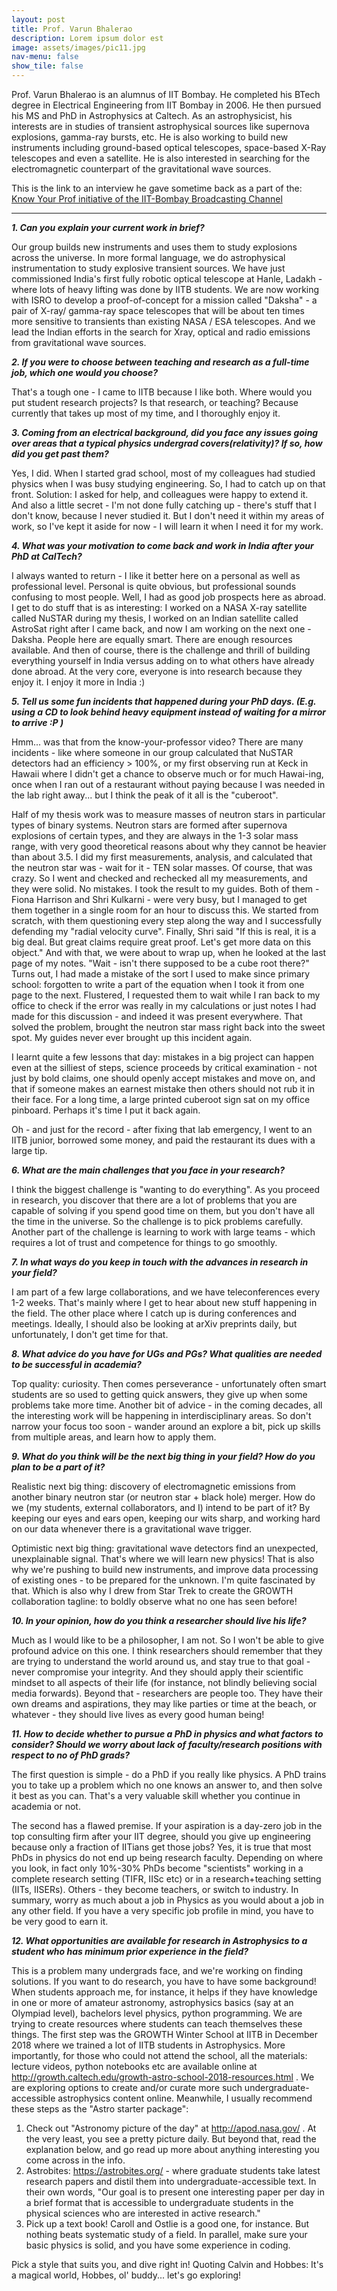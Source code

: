 ```yaml
---
layout: post
title: Prof. Varun Bhalerao
description: Lorem ipsum dolor est
image: assets/images/pic11.jpg
nav-menu: false
show_tile: false
---
```


Prof. Varun Bhalerao is an alumnus of IIT Bombay. He completed his BTech degree in Electrical Engineering from IIT Bombay in 2006. He then pursued his MS and PhD in Astrophysics at Caltech. As an astrophysicist, his interests are in studies of transient astrophysical sources like supernova explosions, gamma-ray bursts, etc. He is also working to build new instruments including ground-based optical telescopes, space-based X-Ray telescopes and even a satellite. He is also interested in searching for the electromagnetic counterpart of the gravitational wave sources.

This is the link to an interview he gave sometime back as a part of the:
[Know Your Prof initiative of the IIT-Bombay Broadcasting Channel](https://www.youtube.com/watch?v=E8wPuoRLEFE )

<hr>

<b><i>1. Can you explain your current work in brief?</i></b>

Our group builds new instruments and uses them to study explosions across the universe. In more formal language, we do astrophysical instrumentation to study explosive transient sources. We have just commissioned India's first fully robotic optical telescope at Hanle, Ladakh - where lots of heavy lifting was done by IITB students. We are now working with ISRO to develop a proof-of-concept for a mission called "Daksha" - a pair of X-ray/ gamma-ray space telescopes that will be about ten times more sensitive to transients than existing NASA / ESA telescopes. And we lead the Indian efforts in the search for Xray, optical and radio emissions from gravitational wave sources.

<b><i>2. If you were to choose between teaching and research as a full-time job, which one would you choose? </i></b>

That's a tough one - I came to IITB because I like both. Where would you put student research projects? Is that research, or teaching? Because currently that takes up most of my time, and I thoroughly enjoy it. 

<b><i>3. Coming from an electrical background, did you face any issues going over areas that a typical physics undergrad covers(relativity)? If so, how did you get past them?</i></b>

Yes, I did. When I started grad school, most of my colleagues had studied physics when I was busy studying engineering. So, I had to catch up on that front. Solution: I asked for help, and colleagues were happy to extend it. And also a little secret - I'm not done fully catching up - there's stuff that I don't know, because I never studied it. But I don't need it within my areas of work, so I've kept it aside for now - I will learn it when I need it for my work.

<b><i>4. What was your motivation to come back and work in India after your PhD at CalTech?</i></b>

I always wanted to return - I like it better here on a personal as well as professional level. Personal is quite obvious, but professional sounds confusing to most people. Well, I had as good job prospects here as abroad. I get to do stuff that is as interesting: I worked on a NASA X-ray satellite called NuSTAR during my thesis, I worked on an Indian satellite called AstroSat right after I came back, and now I am working on the next one - Daksha. People here are equally smart. There are enough resources available. And then of course, there is the challenge and thrill of building everything yourself in India versus adding on to what others have already done abroad. At the very core, everyone is into research because they enjoy it. I enjoy it more in India :)

<b><i>5. Tell us some fun incidents that happened during your PhD days. (E.g. using a CD to look behind heavy equipment instead of waiting for a mirror to arrive :P )</i></b>

Hmm... was that from the know-your-professor video? There are many incidents - like where someone in our group calculated that NuSTAR detectors had an efficiency > 100%, or my first observing run at Keck in Hawaii where I didn't get a chance to observe much or for much Hawai-ing, once when I ran out of a restaurant without paying because I was needed in the lab right away... but I think the peak of it all is the "cuberoot".

Half of my thesis work was to measure masses of neutron stars in particular types of binary systems. Neutron stars are formed after supernova explosions of certain types, and they are always in the 1-3 solar mass range, with very good theoretical reasons about why they cannot be heavier than about 3.5. I did my first measurements, analysis, and calculated that the neutron star was - wait for it - TEN solar masses. Of course, that was crazy. So I went and checked and rechecked all my measurements, and they were solid. No mistakes. I took the result to my guides. Both of them - Fiona Harrison and Shri Kulkarni - were very busy, but I managed to get them together in a single room for an hour to discuss this. We started from scratch, with them questioning every step along the way and I successfully defending my "radial velocity curve". Finally, Shri said "If this is real, it is a big deal. But great claims require great proof. Let's get more data on this object." And with that, we were about to wrap up, when he looked at the last page of my notes. "Wait - isn't there supposed to be a cube root there?" Turns out, I had made a mistake of the sort I used to make since primary school: forgotten to write a part of the equation when I took it from one page to the next. Flustered, I requested them to wait while I ran back to my office to check if the error was really in my calculations or just notes I had made for this discussion - and indeed it was present everywhere. That solved the problem, brought the neutron star mass right back into the sweet spot. My guides never ever brought up this incident again.

I learnt quite a few lessons that day: mistakes in a big project can happen even at the silliest of steps, science proceeds by critical examination - not just by bold claims, one should openly accept mistakes and move on, and that if someone makes an earnest mistake then others should not rub it in their face. For a long time, a large printed cuberoot sign sat on my office pinboard. Perhaps it's time I put it back again.

Oh - and just for the record - after fixing that lab emergency, I went to an IITB junior, borrowed some money, and paid the restaurant its dues with a large tip.

<b><i>6. What are the main challenges that you face in your research?</i></b>

I think the biggest challenge is "wanting to do everything". As you proceed in research, you discover that there are a lot of problems that you are capable of solving if you spend good time on them, but you don't have all the time in the universe. So the challenge is to pick problems carefully. Another part of the challenge is learning to work with large teams - which requires a lot of trust and competence for things to go smoothly.

<b><i>7. In what ways do you keep in touch with the advances in research in your field?</i></b>

I am part of a few large collaborations, and we have teleconferences every 1-2 weeks. That's mainly where I get to hear about new stuff happening in the field. The other place where I catch up is during conferences and meetings. Ideally, I should also be looking at arXiv preprints daily, but unfortunately, I don't get time for that.

<b><i>8. What advice do you have for UGs and PGs? What qualities are needed to be successful in academia?</i></b>

Top quality: curiosity. Then comes perseverance - unfortunately often smart students are so used to getting quick answers, they give up when some problems take more time. Another bit of advice - in the coming decades, all the interesting work will be happening in interdisciplinary areas. So don't narrow your focus too soon - wander around an explore a bit, pick up skills from multiple areas, and learn how to apply them.

<b><i>9. What do you think will be the next big thing in your field? How do you plan to be a part of it?</i></b>

Realistic next big thing: discovery of electromagnetic emissions from another binary neutron star (or neutron star + black hole) merger. How do we (my students, external collaborators, and I) intend to be part of it? By keeping our eyes and ears open, keeping our wits sharp, and working hard on our data whenever there is a gravitational wave trigger.

Optimistic next big thing: gravitational wave detectors find an unexpected, unexplainable signal. That's where we will learn new physics! That is also why we're pushing to build new instruments, and improve data processing of existing ones - to be prepared for the unknown. I'm quite fascinated by that. Which is also why I drew from Star Trek to create the GROWTH collaboration tagline: to boldly observe what no one has seen before!

<b><i>10. In your opinion, how do you think a researcher should live his life?</i></b>

Much as I would like to be a philosopher, I am not. So I won't be able to give profound advice on this one. I think researchers should remember that they are trying to understand the world around us, and stay true to that goal - never compromise your integrity. And they should apply their scientific mindset to all aspects of their life (for instance, not blindly believing social media forwards). Beyond that - researchers are people too. They have their own dreams and aspirations, they may like parties or time at the beach, or whatever - they should live lives as every good human being!

<b><i>11. How to decide whether to pursue a PhD in physics and what factors to consider? Should we worry about lack of faculty/research positions with respect to no of PhD grads?</i></b>

The first question is simple - do a PhD if you really like physics. A PhD trains you to take up a problem which no one knows an answer to, and then solve it best as you can. That's a very valuable skill whether you continue in academia or not.

The second has a flawed premise. If your aspiration is a day-zero job in the top consulting firm after your IIT degree, should you give up engineering because only a fraction of IITians get those jobs? Yes, it is true that most PhDs in physics do not end up being research faculty. Depending on where you look, in fact only 10%-30% PhDs become "scientists" working in a complete research setting (TIFR, IISc etc) or in a research+teaching setting (IITs, IISERs). Others - they become teachers, or switch to industry. In summary, worry as much about a job in Physics as you would about a job in any other field. If you have a very specific job profile in mind, you have to be very good to earn it.

<b><i>12. What opportunities are available for research in Astrophysics to a student who has minimum prior experience in the field?</i></b>

This is a problem many undergrads face, and we're working on finding solutions. If you want to do research, you have to have some background! When students approach me, for instance, it helps if they have knowledge in one or more of amateur astronomy, astrophysics basics (say at an Olympiad level), bachelors level physics, python programming. We are trying to create resources where students can teach themselves these things. The first step was the GROWTH Winter School at IITB in December 2018 where we trained a lot of IITB students in Astrophysics. More importantly, for those who could not attend the school, all the materials: lecture videos, python notebooks etc are available online at http://growth.caltech.edu/growth-astro-school-2018-resources.html . We are exploring options to create and/or curate more such undergraduate-accessible astrophysics content online. Meanwhile, I usually recommend these steps as the "Astro starter package": 

1) Check out "Astronomy picture of the day" at http://apod.nasa.gov/ . At the very least, you see a pretty picture daily. But beyond that, read the explanation below, and go read up more about anything interesting you come across in the info.
2) Astrobites: https://astrobites.org/ - where graduate students take latest research papers and distil them into undergraduate-accessible text. In their own words, "Our goal is to present one interesting paper per day in a brief format that is accessible to undergraduate students in the physical sciences who are interested in active research."
3) Pick up a text book! Caroll and Ostlie is a good one, for instance. But nothing beats systematic study of a field.
In parallel, make sure your basic physics is solid, and you have some experience in coding.

Pick a style that suits you, and dive right in! Quoting Calvin and Hobbes: It's a magical world, Hobbes, ol' buddy... let's go exploring!
